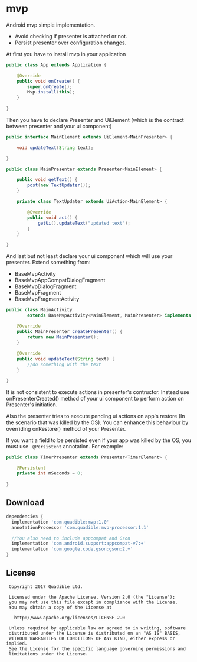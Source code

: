 # mvp
Android mvp simple implementation.

 * Avoid checking if presenter is attached or not.
 * Persist presenter over configuration changes.

At first you have to install mvp in your application
```java
public class App extends Application { 

    @Override
    public void onCreate() {
        super.onCreate();
        Mvp.install(this);
    }
    
}
```

Then you have to declare Presenter and UiElement (which is the contract between presenter and your ui component)
```java
public interface MainElement extends UiElement<MainPresenter> {

    void updateText(String text);

}

public class MainPresenter extends Presenter<MainElement> {

    public void getText() {
        post(new TextUpdater());
    }

    private class TextUpdater extends UiAction<MainElement> {

        @Override
        public void act() { 
            getUi().updateText("updated text");
        }
    }

}
```
And last but not least declare your ui component which will use your presenter. Extend something from:
  * BaseMvpActivity
  * BaseMvpAppCompatDialogFragment
  * BaseMvpDialogFragment
  * BaseMvpFragment
  * BaseMvpFragmentActivity
```java
public class MainActivity
        extends BaseMvpActivity<MainElement, MainPresenter> implements MainElement {

    @Override
    public MainPresenter createPresenter() {
        return new MainPresenter();
    }
    
    @Override
    public void updateText(String text) {
        //do something with the text
    }

}
```

It is not consistent to execute actions in presenter's contructor. Instead use onPresenterCreated() method of your ui component to perform action on Presenter's initiation.

Also the presenter tries to execute pending ui actions on app's restore (In the scenario that was killed by the OS). You can enhance this behaviour by overriding onRestore() method of your Presenter.

If you want a field to be persisted even if your app was killed by the OS, you must use ``` @Persistent``` annotation. For example:

```java
public class TimerPresenter extends Presenter<TimerElement> {

    @Persistent
    private int mSeconds = 0;
    
}
```

Download
--------

```groovy
dependencies {
  implementation 'com.quadible:mvp:1.0'
  annotationProcessor 'com.quadible:mvp-processor:1.1'

  //You also need to include appcompat and Gson
  implementation 'com.android.support:appcompat-v7:+'
  implementation 'com.google.code.gson:gson:2.+'
}
```

## License
```
 Copyright 2017 Quadible Ltd.
 
 Licensed under the Apache License, Version 2.0 (the "License");
 you may not use this file except in compliance with the License.
 You may obtain a copy of the License at
 
   http://www.apache.org/licenses/LICENSE-2.0
 
 Unless required by applicable law or agreed to in writing, software
 distributed under the License is distributed on an "AS IS" BASIS,
 WITHOUT WARRANTIES OR CONDITIONS OF ANY KIND, either express or implied.
 See the License for the specific language governing permissions and
 limitations under the License.
```
